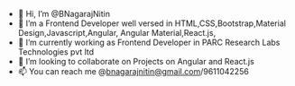 - 👋 Hi, I’m @BNagarajNitin
- 👀 I’m a Frontend Developer well versed in HTML,CSS,Bootstrap,Material Design,Javascript,Angular, Angular Material,React.js,
- 🌱 I’m currently working as Frontend Developer in PARC Research Labs Technologies pvt ltd
- 💞️ I’m looking to collaborate on Projects on Angular and React.js
- 📫 You can reach me @bnagarajnitin@gmail.com/9611042256

<!---
BNagarajNitin/BNagarajNitin is a ✨ special ✨ repository because its `README.md` (this file) appears on your GitHub profile.
You can click the Preview link to take a look at your changes.
--->
